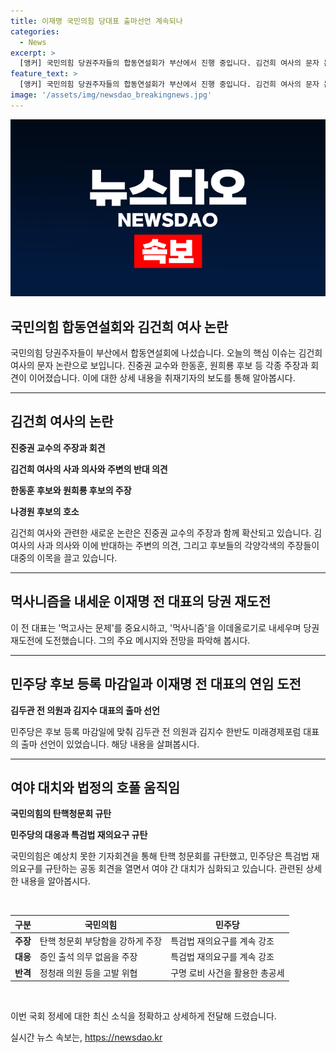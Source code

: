 ```yaml
---
title: 이재명 국민의힘 당대표 출마선언 계속되나
categories:
  - News
excerpt: >
  [앵커] 국민의힘 당권주자들의 합동연설회가 부산에서 진행 중입니다. 김건희 여사의 문자 논란이 쟁점인 가운데, 진중권 교수의 새로운 주장과 후보들 간의 공방이 이어지고 있습니다. 민주당은 후보 등록 마감일이며, 이재명 전 대표는 먹사니즘을 강조하며 재도전에 나섰습니다. 한편 국회에서는 윤석열 대통령 탄핵 청원 청문회와 해병대원 특검 재의요구권 등을 둘러싼 여야의 대치가 가열되고 있습니다.
feature_text: >
  [앵커] 국민의힘 당권주자들의 합동연설회가 부산에서 진행 중입니다. 김건희 여사의 문자 논란이 쟁점인 가운데, 진중권 교수의 새로운 주장과 후보들 간의 공방이 이어지고 있습니다. 민주당은 후보 등록 마감일이며, 이재명 전 대표는 먹사니즘을 강조하며 재도전에 나섰습니다. 한편 국회에서는 윤석열 대통령 탄핵 청원 청문회와 해병대원 특검 재의요구권 등을 둘러싼 여야의 대치가 가열되고 있습니다.
image: '/assets/img/newsdao_breakingnews.jpg'
---
```


<p><img src="/assets/img/newsdao_breakingnews.jpg" alt="flaretime 속보" /></p>

<h2 data-ke-size="size26"><b>국민의힘</b> 합동연설회와 김건희 여사 논란</h2>

<p data-ke-size="size16">국민의힘 당권주자들이 부산에서 합동연설회에 나섰습니다. 오늘의 핵심 이슈는 김건희 여사의 문자 논란으로 보입니다. 진중권 교수와 한동훈, 원희룡 후보 등 각종 주장과 회견이 이어졌습니다. 이에 대한 상세 내용을 취재기자의 보도를 통해 알아봅시다.</p>

<hr>

<h2 data-ke-size="size24">김건희 여사의 논란</h2>

<p data-ke-size="size16"><b>진중권 교수의 주장과 회견</b></p>

<p data-ke-size="size16"><b>김건희 여사의 사과 의사와 주변의 반대 의견</b></p>

<p data-ke-size="size16"><b>한동훈 후보와 원희룡 후보의 주장</b></p>

<p data-ke-size="size16"><b>나경원 후보의 호소</b></p>

<p data-ke-size="size16">김건희 여사와 관련한 새로운 논란은 진중권 교수의 주장과 함께 확산되고 있습니다. 김 여사의 사과 의사와 이에 반대하는 주변의 의견, 그리고 후보들의 각양각색의 주장들이 대중의 이목을 끌고 있습니다.</p>

<hr>

<h2 data-ke-size="size24"><b>먹사니즘</b>을 내세운 <b>이재명 전 대표의 당권 재도전</b></h2>

<p data-ke-size="size16">이 전 대표는 '먹고사는 문제'를 중요시하고, '먹사니즘'을 이데올로기로 내세우며 당권 재도전에 도전했습니다. 그의 주요 메시지와 전망을 파악해 봅시다.</p>

<hr>

<h2 data-ke-size="size24">민주당 후보 등록 마감일과 <b>이재명 전 대표의 연임 도전</b></h2>

<p data-ke-size="size16"><b>김두관 전 의원과 김지수 대표의 출마 선언</b></p>

<p data-ke-size="size16">민주당은 후보 등록 마감일에 맞춰 김두관 전 의원과 김지수 한반도 미래경제포럼 대표의 출마 선언이 있었습니다. 해당 내용을 살펴봅시다.</p>

<hr>

<h2 data-ke-size="size24">여야 대치와 법정의 호풀 움직임</h2>

<p data-ke-size="size16"><b>국민의힘의 탄핵청문회 규탄</b></p>

<p data-ke-size="size16"><b>민주당의 대응과 특검법 재의요구 규탄</b></p>

<p data-ke-size="size16">국민의힘은 예상치 못한 기자회견을 통해 탄핵 청문회를 규탄했고, 민주당은 특검법 재의요구를 규탄하는 공동 회견을 열면서 여야 간 대치가 심화되고 있습니다. 관련된 상세한 내용을 알아봅시다.</p>

<p data-ke-size="size16">&nbsp;</p>

<table>
    <thead>
        <tr>
            <th><b>구분</b></th>
            <th><b>국민의힘</b></th>
            <th><b>민주당</b></th>
        </tr>
    </thead>
    <tbody>
        <tr>
            <td><b>주장</b></td>
            <td>탄핵 청문회 부당함을 강하게 주장</td>
            <td>특검법 재의요구를 계속 강조</td>
        </tr>
        <tr>
            <td><b>대응</b></td>
            <td>증인 출석 의무 없음을 주장</td>
            <td>특검법 재의요구를 계속 강조</td>
        </tr>
        <tr>
            <td><b>반격</b></td>
            <td>정청래 의원 등을 고발 위협</td>
            <td>구명 로비 사건을 활용한 총공세</td>
        </tr>
    </tbody>
</table>

<p data-ke-size="size16">&nbsp;</p>

<p data-ke-size="size16">이번 국회 정세에 대한 최신 소식을 정확하고 상세하게 전달해 드렸습니다. </p>
실시간 뉴스 속보는, <a href="https://newsdao.kr" rel="dofollow">https://newsdao.kr</a>


